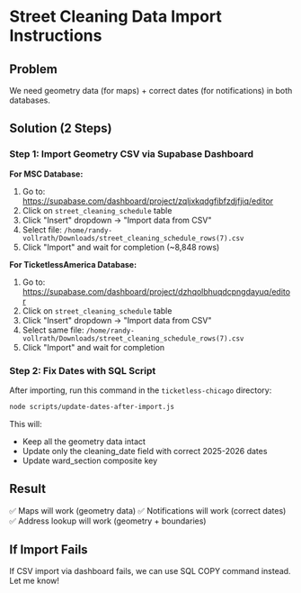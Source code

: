 # Street Cleaning Data Import Instructions

## Problem
We need geometry data (for maps) + correct dates (for notifications) in both databases.

## Solution (2 Steps)

### Step 1: Import Geometry CSV via Supabase Dashboard

**For MSC Database:**
1. Go to: https://supabase.com/dashboard/project/zqljxkqdgfibfzdjfjiq/editor
2. Click on `street_cleaning_schedule` table
3. Click "Insert" dropdown → "Import data from CSV"
4. Select file: `/home/randy-vollrath/Downloads/street_cleaning_schedule_rows(7).csv`
5. Click "Import" and wait for completion (~8,848 rows)

**For TicketlessAmerica Database:**
1. Go to: https://supabase.com/dashboard/project/dzhqolbhuqdcpngdayuq/editor
2. Click on `street_cleaning_schedule` table
3. Click "Insert" dropdown → "Import data from CSV"
4. Select same file: `/home/randy-vollrath/Downloads/street_cleaning_schedule_rows(7).csv`
5. Click "Import" and wait for completion

### Step 2: Fix Dates with SQL Script

After importing, run this command in the `ticketless-chicago` directory:

```bash
node scripts/update-dates-after-import.js
```

This will:
- Keep all the geometry data intact
- Update only the cleaning_date field with correct 2025-2026 dates
- Update ward_section composite key

## Result

✅ Maps will work (geometry data)
✅ Notifications will work (correct dates)
✅ Address lookup will work (geometry + boundaries)

## If Import Fails

If CSV import via dashboard fails, we can use SQL COPY command instead. Let me know!